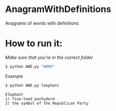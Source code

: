 # AnagramWithDefinitions
Anagrams of words with definitions

# How to run it:
*Make sure that you're in the correct folder*
```bash
$ python AWD.py "WORD"
```
Example
```bash
$ python AWD.py leephant
```
```
Elephant
1) five-toed pachyderm
2) the symbol of the Republican Party
```
